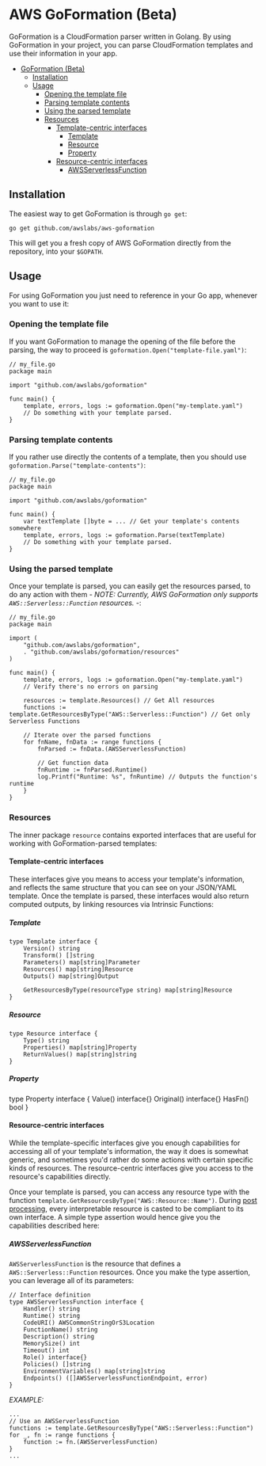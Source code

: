 # AWS GoFormation (Beta)

GoFormation is a CloudFormation parser written in Golang. By using GoFormation in your project, you can parse CloudFormation templates and use their information in your app.

- [GoFormation (Beta)](#aws-goformation-beta)
	- [Installation](#installation)
	- [Usage](#usage)
		- [Opening the template file](#opening-the-template-file)
		- [Parsing template contents](#parsing-template-contents)
		- [Using the parsed template](#using-the-parsed-template)
		- [Resources](#resources)
			- [Template-centric interfaces](#template-centric-interfaces)
				- [Template](#template)
				- [Resource](#resource)
				- [Property](#property)
			- [Resource-centric interfaces](#resource-centric-interfaces)
				- [AWSServerlessFunction](#awsserverlessfunction)

## Installation

The easiest way to get GoFormation is through `go get`:

```
go get github.com/awslabs/aws-goformation
```

This will get you a fresh copy of AWS GoFormation directly from the repository, into your `$GOPATH`.

## Usage

For using GoFormation you just need to reference in your Go app, whenever you want to use it:

### Opening the template file

If you want GoFormation to manage the opening of the file before the parsing, the way to proceed is `goformation.Open("template-file.yaml")`:

```
// my_file.go
package main

import "github.com/awslabs/goformation"

func main() {
	template, errors, logs := goformation.Open("my-template.yaml")
	// Do something with your template parsed.
}
```

### Parsing template contents

If you rather use directly the contents of a template, then you should use `goformation.Parse("template-contents")`:

```
// my_file.go
package main

import "github.com/awslabs/goformation"

func main() {
	var textTemplate []byte = ... // Get your template's contents somewhere
	template, errors, logs := goformation.Parse(textTemplate)
	// Do something with your template parsed.
}
```

### Using the parsed template

Once your template is parsed, you can easily get the resources parsed, to do any action with them - _NOTE: Currently, AWS GoFormation only supports `AWS::Serverless::Function` resources._ -:

```
// my_file.go
package main

import (
	"github.com/awslabs/goformation",
	. "github.com/awslabs/goformation/resources"
)

func main() {
	template, errors, logs := goformation.Open("my-template.yaml")
	// Verify there's no errors on parsing

	resources := template.Resources() // Get All resources
	functions := template.GetResourcesByType("AWS::Serverless::Function") // Get only Serverless Functions

	// Iterate over the parsed functions
	for fnName, fnData := range functions {	
		fnParsed := fnData.(AWSServerlessFunction)

		// Get function data
		fnRuntime := fnParsed.Runtime()
		log.Printf("Runtime: %s", fnRuntime) // Outputs the function's runtime
	}
}
```

### Resources

The inner package `resource` contains exported interfaces that are useful for working with GoFormation-parsed templates:

#### Template-centric interfaces

These interfaces give you means to access your template's information, and reflects the same structure that you can see on your JSON/YAML template. Once the template is parsed, these interfaces would also return computed outputs, by linking resources via Intrinsic Functions:

##### Template

```
type Template interface {
	Version() string
	Transform() []string
	Parameters() map[string]Parameter
	Resources() map[string]Resource
	Outputs() map[string]Output

	GetResourcesByType(resourceType string) map[string]Resource
}
```

##### Resource

```
type Resource interface {
	Type() string
	Properties() map[string]Property
	ReturnValues() map[string]string
}
```

##### Property

type Property interface {
	Value() interface{}
	Original() interface{}
	HasFn() bool
}

#### Resource-centric interfaces

While the template-specific interfaces give you enough capabilities for accessing all of your template's information, the way it does is somewhat generic, and sometimes you'd rather do some actions with certain specific kinds of resources. The resource-centric interfaces give you access to the resource's capabilities directly.

Once your template is parsed, you can access any resource type with the function `template.GetResourcesByType("AWS::Resource::Name")`. During [post processing](#post-processing), every interpretable resource is casted to be compliant to its own interface. A simple type assertion would hence give you the capabilities described here:

##### AWSServerlessFunction

`AWSServerlessFunction` is the resource that defines a `AWS::Serverless::Function` resources. Once you make the type assertion, you can leverage all of its parameters:

```
// Interface definition
type AWSServerlessFunction interface {
	Handler() string
	Runtime() string
	CodeURI() AWSCommonStringOrS3Location
	FunctionName() string
	Description() string
	MemorySize() int
	Timeout() int
	Role() interface{}
	Policies() []string
	EnvironmentVariables() map[string]string
	Endpoints() ([]AWSServerlessFunctionEndpoint, error)
}
```

_EXAMPLE:_

```
...
// Use an AWSServerlessFunction
functions := template.GetResourcesByType("AWS::Serverless::Function")
for _, fn := range functions {
	function := fn.(AWSServerlessFunction)
}
...

```